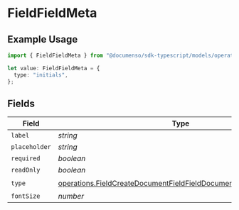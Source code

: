 # FieldFieldMeta

## Example Usage

```typescript
import { FieldFieldMeta } from "@documenso/sdk-typescript/models/operations";

let value: FieldFieldMeta = {
  type: "initials",
};
```

## Fields

| Field                                                                                                                                                    | Type                                                                                                                                                     | Required                                                                                                                                                 | Description                                                                                                                                              |
| -------------------------------------------------------------------------------------------------------------------------------------------------------- | -------------------------------------------------------------------------------------------------------------------------------------------------------- | -------------------------------------------------------------------------------------------------------------------------------------------------------- | -------------------------------------------------------------------------------------------------------------------------------------------------------- |
| `label`                                                                                                                                                  | *string*                                                                                                                                                 | :heavy_minus_sign:                                                                                                                                       | N/A                                                                                                                                                      |
| `placeholder`                                                                                                                                            | *string*                                                                                                                                                 | :heavy_minus_sign:                                                                                                                                       | N/A                                                                                                                                                      |
| `required`                                                                                                                                               | *boolean*                                                                                                                                                | :heavy_minus_sign:                                                                                                                                       | N/A                                                                                                                                                      |
| `readOnly`                                                                                                                                               | *boolean*                                                                                                                                                | :heavy_minus_sign:                                                                                                                                       | N/A                                                                                                                                                      |
| `type`                                                                                                                                                   | [operations.FieldCreateDocumentFieldFieldDocumentsFieldsRequestType](../../models/operations/fieldcreatedocumentfieldfielddocumentsfieldsrequesttype.md) | :heavy_check_mark:                                                                                                                                       | N/A                                                                                                                                                      |
| `fontSize`                                                                                                                                               | *number*                                                                                                                                                 | :heavy_minus_sign:                                                                                                                                       | N/A                                                                                                                                                      |